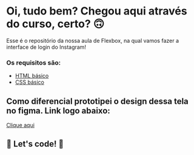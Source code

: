 # Oi, tudo bem? Chegou aqui através do curso, certo? 🙃

Esse é o repositório da nossa aula de Flexbox, na qual vamos fazer a interface de login do Instagram! 

### Os requisitos são:

* [HTML básico](https://www.w3schools.com/html/)
* [CSS básico](https://developer.mozilla.org/pt-BR/docs/Web/CSS)


## Como diferencial prototipei o design dessa tela no figma. Link logo abaixo:
<a href="https://www.figma.com/file/5TVMUjVptr1RvuWM2uaOXS/Untitled?node-id=0%3A1">Clique aqui</a>
## 🚀 Let's code! 🚀
